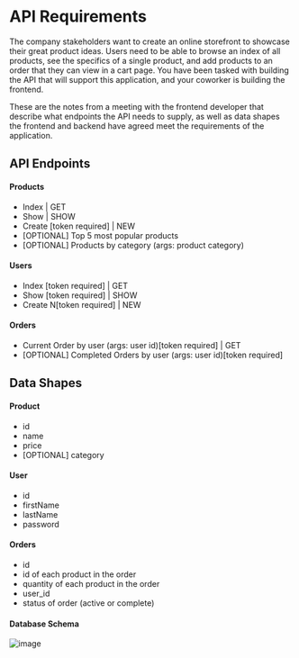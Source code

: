 # API Requirements
The company stakeholders want to create an online storefront to showcase their great product ideas. Users need to be able to browse an index of all products, see the specifics of a single product, and add products to an order that they can view in a cart page. You have been tasked with building the API that will support this application, and your coworker is building the frontend.

These are the notes from a meeting with the frontend developer that describe what endpoints the API needs to supply, as well as data shapes the frontend and backend have agreed meet the requirements of the application. 

## API Endpoints
#### Products
- Index | GET 
- Show | SHOW
- Create [token required] | NEW
- [OPTIONAL] Top 5 most popular products 
- [OPTIONAL] Products by category (args: product category)

#### Users
- Index [token required] | GET
- Show [token required] | SHOW
- Create N[token required] | NEW

#### Orders
- Current Order by user (args: user id)[token required] | GET
- [OPTIONAL] Completed Orders by user (args: user id)[token required]

## Data Shapes
#### Product
-  id
- name
- price
- [OPTIONAL] category

#### User
- id
- firstName
- lastName
- password

#### Orders
- id
- id of each product in the order
- quantity of each product in the order
- user_id
- status of order (active or complete)

#### Database Schema

![image](https://user-images.githubusercontent.com/940055/167155409-74c709c3-3921-4df0-a793-2e33e94e7a66.png)

